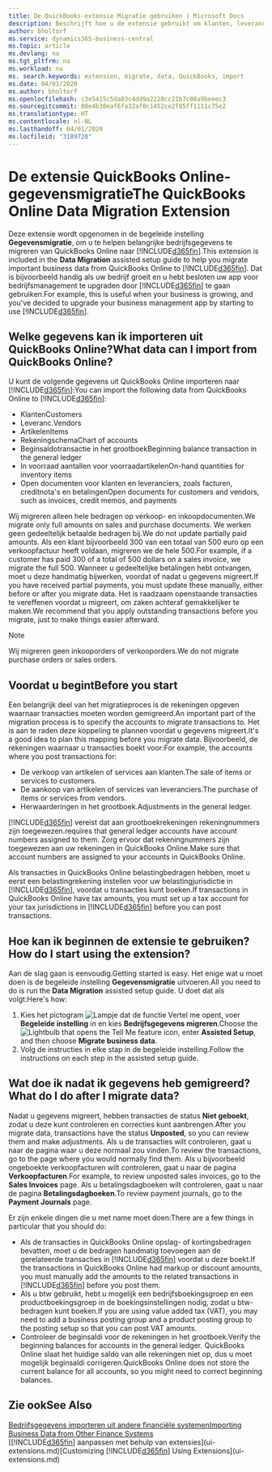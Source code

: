 ```yaml
---
title: De QuickBooks-extensie Migratie gebruiken | Microsoft Docs
description: Beschrijft hoe u de extensie gebruikt om klanten, leveranciers, artikelen en rekeningen van QuickBooks Online naar Business Central te migreren.
author: bholtorf
ms.service: dynamics365-business-central
ms.topic: article
ms.devlang: na
ms.tgt_pltfrm: na
ms.workload: na
ms. search.keywords: extension, migrate, data, QuickBooks, import
ms.date: 04/01/2020
ms.author: bholtorf
ms.openlocfilehash: c3e5415c5da03c4dd9a2228cc21b7c08a9beeec3
ms.sourcegitcommit: 88e4b30eaf6fa32af0c1452ce2f85ff1111c75e2
ms.translationtype: HT
ms.contentlocale: nl-NL
ms.lasthandoff: 04/01/2020
ms.locfileid: "3189720"
---
```

# <a name="the-quickbooks-online-data-migration-extension"></a><span data-ttu-id="5ff2a-103">De extensie QuickBooks Online-gegevensmigratie</span><span class="sxs-lookup"><span data-stu-id="5ff2a-103">The QuickBooks Online Data Migration Extension</span></span>
<span data-ttu-id="5ff2a-104">Deze extensie wordt opgenomen in de begeleide instelling **Gegevensmigratie**, om u te helpen belangrijke bedrijfsgegevens te migreren van QuickBooks Online naar [!INCLUDE[d365fin](includes/d365fin_md.md)].</span><span class="sxs-lookup"><span data-stu-id="5ff2a-104">This extension is included in the **Data Migration** assisted setup guide to help you migrate important business data from QuickBooks Online to [!INCLUDE[d365fin](includes/d365fin_md.md)].</span></span> <span data-ttu-id="5ff2a-105">Dat is bijvoorbeeld handig als uw bedrijf groeit en u hebt besloten uw app voor bedrijfsmanagement te upgraden door [!INCLUDE[d365fin](includes/d365fin_md.md)] te gaan gebruiken.</span><span class="sxs-lookup"><span data-stu-id="5ff2a-105">For example, this is useful when your business is growing, and you've decided to upgrade your business management app by starting to use [!INCLUDE[d365fin](includes/d365fin_md.md)].</span></span>

## <a name="what-data-can-i-import-from-quickbooks-online"></a><span data-ttu-id="5ff2a-106">Welke gegevens kan ik importeren uit QuickBooks Online?</span><span class="sxs-lookup"><span data-stu-id="5ff2a-106">What data can I import from QuickBooks Online?</span></span>
<span data-ttu-id="5ff2a-107">U kunt de volgende gegevens uit QuickBooks Online importeren naar [!INCLUDE[d365fin](includes/d365fin_md.md)]:</span><span class="sxs-lookup"><span data-stu-id="5ff2a-107">You can import the following data from QuickBooks Online to [!INCLUDE[d365fin](includes/d365fin_md.md)]:</span></span>  

* <span data-ttu-id="5ff2a-108">Klanten</span><span class="sxs-lookup"><span data-stu-id="5ff2a-108">Customers</span></span>
* <span data-ttu-id="5ff2a-109">Leveranc.</span><span class="sxs-lookup"><span data-stu-id="5ff2a-109">Vendors</span></span>
* <span data-ttu-id="5ff2a-110">Artikelen</span><span class="sxs-lookup"><span data-stu-id="5ff2a-110">Items</span></span>
* <span data-ttu-id="5ff2a-111">Rekeningschema</span><span class="sxs-lookup"><span data-stu-id="5ff2a-111">Chart of accounts</span></span>
* <span data-ttu-id="5ff2a-112">Beginsaldotransactie in het grootboek</span><span class="sxs-lookup"><span data-stu-id="5ff2a-112">Beginning balance transaction in the general ledger</span></span>
* <span data-ttu-id="5ff2a-113">In voorraad aantallen voor voorraadartikelen</span><span class="sxs-lookup"><span data-stu-id="5ff2a-113">On-hand quantities for inventory items</span></span>
* <span data-ttu-id="5ff2a-114">Open documenten voor klanten en leveranciers, zoals facturen, creditnota's en betalingen</span><span class="sxs-lookup"><span data-stu-id="5ff2a-114">Open documents for customers and vendors, such as invoices, credit memos, and payments</span></span>

<span data-ttu-id="5ff2a-115">Wij migreren alleen hele bedragen op verkoop- en inkoopdocumenten.</span><span class="sxs-lookup"><span data-stu-id="5ff2a-115">We migrate only full amounts on sales and purchase documents.</span></span> <span data-ttu-id="5ff2a-116">We werken geen gedeeltelijk betaalde bedragen bij.</span><span class="sxs-lookup"><span data-stu-id="5ff2a-116">We do not update partially paid amounts.</span></span> <span data-ttu-id="5ff2a-117">Als een klant bijvoorbeeld 300 van een totaal van 500 euro op een verkoopfactuur heeft voldaan, migreren we de hele 500.</span><span class="sxs-lookup"><span data-stu-id="5ff2a-117">For example, if a customer has paid 300 of a total of 500 dollars on a sales invoice, we migrate the full 500.</span></span> <span data-ttu-id="5ff2a-118">Wanneer u gedeeltelijke betalingen hebt ontvangen, moet u deze handmatig bijwerken, voordat of nadat u gegevens migreert.</span><span class="sxs-lookup"><span data-stu-id="5ff2a-118">If you have received partial payments, you must update these manually, either before or after you migrate data.</span></span> <span data-ttu-id="5ff2a-119">Het is raadzaam openstaande transacties te vereffenen voordat u migreert, om zaken achteraf gemakkelijker te maken.</span><span class="sxs-lookup"><span data-stu-id="5ff2a-119">We recommend that you apply outstanding transactions before you migrate, just to make things easier afterward.</span></span>

> [!NOTE]  
>   <span data-ttu-id="5ff2a-120">Wij migreren geen inkooporders of verkooporders.</span><span class="sxs-lookup"><span data-stu-id="5ff2a-120">We do not migrate purchase orders or sales orders.</span></span>

## <a name="before-you-start"></a><span data-ttu-id="5ff2a-121">Voordat u begint</span><span class="sxs-lookup"><span data-stu-id="5ff2a-121">Before you start</span></span>
<span data-ttu-id="5ff2a-122">Een belangrijk deel van het migratieproces is de rekeningen opgeven waarnaar transacties moeten worden gemigreerd.</span><span class="sxs-lookup"><span data-stu-id="5ff2a-122">An important part of the migration process is to specify the accounts to migrate transactions to.</span></span> <span data-ttu-id="5ff2a-123">Het is aan te raden deze koppeling te plannen voordat u gegevens migreert.</span><span class="sxs-lookup"><span data-stu-id="5ff2a-123">It's a good idea to plan this mapping before you migrate data.</span></span> <span data-ttu-id="5ff2a-124">Bijvoorbeeld, de rekeningen waarnaar u transacties boekt voor:</span><span class="sxs-lookup"><span data-stu-id="5ff2a-124">For example, the accounts where you post transactions for:</span></span>  

* <span data-ttu-id="5ff2a-125">De verkoop van artikelen of services aan klanten.</span><span class="sxs-lookup"><span data-stu-id="5ff2a-125">The sale of items or services to customers.</span></span>
* <span data-ttu-id="5ff2a-126">De aankoop van artikelen of services van leveranciers.</span><span class="sxs-lookup"><span data-stu-id="5ff2a-126">The purchase of items or services from vendors.</span></span>  
* <span data-ttu-id="5ff2a-127">Herwaarderingen in het grootboek.</span><span class="sxs-lookup"><span data-stu-id="5ff2a-127">Adjustments in the general ledger.</span></span>  

[!INCLUDE[d365fin](includes/d365fin_md.md)] <span data-ttu-id="5ff2a-128">vereist dat aan grootboekrekeningen rekeningnummers zijn toegewezen.</span><span class="sxs-lookup"><span data-stu-id="5ff2a-128">requires that general ledger accounts have account numbers assigned to them.</span></span> <span data-ttu-id="5ff2a-129">Zorg ervoor dat rekeningnummers zijn toegewezen aan uw rekeningen in QuickBooks Online.</span><span class="sxs-lookup"><span data-stu-id="5ff2a-129">Make sure that account numbers are assigned to your accounts in QuickBooks Online.</span></span>

<span data-ttu-id="5ff2a-130">Als transacties in QuickBooks Online belastingbedragen hebben, moet u eerst een belastingrekening instellen voor uw belastingjurisdictie in [!INCLUDE[d365fin](includes/d365fin_md.md)], voordat u transacties kunt boeken.</span><span class="sxs-lookup"><span data-stu-id="5ff2a-130">If transactions in QuickBooks Online have tax amounts, you must set up a tax account for your tax jurisdictions in [!INCLUDE[d365fin](includes/d365fin_md.md)] before you can post transactions.</span></span>

## <a name="how-do-i-start-using-the-extension"></a><span data-ttu-id="5ff2a-131">Hoe kan ik beginnen de extensie te gebruiken?</span><span class="sxs-lookup"><span data-stu-id="5ff2a-131">How do I start using the extension?</span></span>
<span data-ttu-id="5ff2a-132">Aan de slag gaan is eenvoudig.</span><span class="sxs-lookup"><span data-stu-id="5ff2a-132">Getting started is easy.</span></span> <span data-ttu-id="5ff2a-133">Het enige wat u moet doen is de begeleide instelling **Gegevensmigratie** uitvoeren.</span><span class="sxs-lookup"><span data-stu-id="5ff2a-133">All you need to do is run the **Data Migration** assisted setup guide.</span></span> <span data-ttu-id="5ff2a-134">U doet dat als volgt:</span><span class="sxs-lookup"><span data-stu-id="5ff2a-134">Here's how:</span></span>

1. <span data-ttu-id="5ff2a-135">Kies het pictogram ![Lampje dat de functie Vertel me opent](media/ui-search/search_small.png "Vertel me wat u wilt doen"), voer **Begeleide instelling** in en kies **Bedrijfsgegevens migreren**.</span><span class="sxs-lookup"><span data-stu-id="5ff2a-135">Choose the ![Lightbulb that opens the Tell Me feature](media/ui-search/search_small.png "Tell me what you want to do") icon, enter **Assisted Setup**, and then choose **Migrate business data**.</span></span>
2. <span data-ttu-id="5ff2a-136">Volg de instructies in elke stap in de begeleide instelling.</span><span class="sxs-lookup"><span data-stu-id="5ff2a-136">Follow the instructions on each step in the assisted setup guide.</span></span>

## <a name="what-do-i-do-after-i-migrate-data"></a><span data-ttu-id="5ff2a-137">Wat doe ik nadat ik gegevens heb gemigreerd?</span><span class="sxs-lookup"><span data-stu-id="5ff2a-137">What do I do after I migrate data?</span></span>
<span data-ttu-id="5ff2a-138">Nadat u gegevens migreert, hebben transacties de status **Niet geboekt**, zodat u deze kunt controleren en correcties kunt aanbrengen.</span><span class="sxs-lookup"><span data-stu-id="5ff2a-138">After you migrate data, transactions have the status **Unposted**, so you can review them and make adjustments.</span></span> <span data-ttu-id="5ff2a-139">Als u de transacties wilt controleren, gaat u naar de pagina waar u deze normaal zou vinden.</span><span class="sxs-lookup"><span data-stu-id="5ff2a-139">To review the transactions, go to the page where you would normally find them.</span></span> <span data-ttu-id="5ff2a-140">Als u bijvoorbeeld ongeboekte verkoopfacturen wilt controleren, gaat u naar de pagina **Verkoopfacturen**.</span><span class="sxs-lookup"><span data-stu-id="5ff2a-140">For example, to review unposted sales invoices, go to the **Sales Invoices** page.</span></span> <span data-ttu-id="5ff2a-141">Als u betalingsdagboeken wilt controleren, gaat u naar de pagina **Betalingsdagboeken**.</span><span class="sxs-lookup"><span data-stu-id="5ff2a-141">To review payment journals, go to the **Payment Journals** page.</span></span>   

<span data-ttu-id="5ff2a-142">Er zijn enkele dingen die u met name moet doen:</span><span class="sxs-lookup"><span data-stu-id="5ff2a-142">There are a few things in particular that you should do:</span></span>

* <span data-ttu-id="5ff2a-143">Als de transacties in QuickBooks Online opslag- of kortingsbedragen bevatten, moet u de bedragen handmatig toevoegen aan de gerelateerde transacties in [!INCLUDE[d365fin](includes/d365fin_md.md)] voordat u deze boekt.</span><span class="sxs-lookup"><span data-stu-id="5ff2a-143">If the transactions in QuickBooks Online had markup or discount amounts, you must manually add the amounts to the related transactions in [!INCLUDE[d365fin](includes/d365fin_md.md)] before you post them.</span></span>
* <span data-ttu-id="5ff2a-144">Als u btw gebruikt, hebt u mogelijk een bedrijfsboekingsgroep en een productboekingsgroep in de boekingsinstellingen nodig, zodat u btw-bedragen kunt boeken.</span><span class="sxs-lookup"><span data-stu-id="5ff2a-144">If you are using value added tax (VAT), you may need to add a business posting group and a product posting group to the posting setup so that you can post VAT amounts.</span></span>
* <span data-ttu-id="5ff2a-145">Controleer de beginsaldi voor de rekeningen in het grootboek.</span><span class="sxs-lookup"><span data-stu-id="5ff2a-145">Verify the beginning balances for accounts in the general ledger.</span></span> <span data-ttu-id="5ff2a-146">QuickBooks Online slaat het huidige saldo van alle rekeningen niet op, dus u moet mogelijk beginsaldi corrigeren.</span><span class="sxs-lookup"><span data-stu-id="5ff2a-146">QuickBooks Online does not store the current balance for all accounts, so you might need to correct beginning balances.</span></span>

## <a name="see-also"></a><span data-ttu-id="5ff2a-147">Zie ook</span><span class="sxs-lookup"><span data-stu-id="5ff2a-147">See Also</span></span>
[<span data-ttu-id="5ff2a-148">Bedrijfsgegevens importeren uit andere financiële systemen</span><span class="sxs-lookup"><span data-stu-id="5ff2a-148">Importing Business Data from Other Finance Systems</span></span>](across-import-data-configuration-packages.md)  
<span data-ttu-id="5ff2a-149">[[!INCLUDE[d365fin](includes/d365fin_md.md)] aanpassen met behulp van extensies](ui-extensions.md)</span><span class="sxs-lookup"><span data-stu-id="5ff2a-149">[Customizing [!INCLUDE[d365fin](includes/d365fin_md.md)] Using Extensions](ui-extensions.md)</span></span>  
